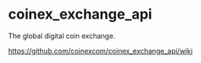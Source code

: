 # coinex_exchange_api
The global digital coin exchange.

https://github.com/coinexcom/coinex_exchange_api/wiki
